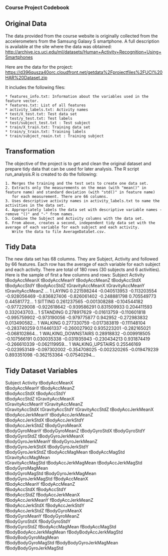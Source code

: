 ### Course Project Codebook

## Original Data
The data provided from the course website is originally collected from the accelerometers from the Samsung Galaxy S smartphone. 
A full description is available at the site where the data was obtained:
http://archive.ics.uci.edu/ml/datasets/Human+Activity+Recognition+Using+Smartphones

Here are the data for the project:
https://d396qusza40orc.cloudfront.net/getdata%2Fprojectfiles%2FUCI%20HAR%20Dataset.zip 

It includes the following files:

	* features_info.txt: Information about the variables used in the feature vector.
	* features.txt: List of all features
	* activity_labels.txt: Activity names
	* test/X_test.txt: Test data set
	* test/y_test.txt: Test labels
	* test/subject_test.txt : Test subject
	* train/X_train.txt: Training data set
	* train/y_train.txt: Training labels
	* train/subject_reain.txt : Training subject

## Transformation
The objective of the project is to get and clean the original dataset and prepare tidy data that can be used for later analysis. 
The R script run_analysis.R is created to do the following:

    1. Merges the training and the test sets to create one data set.
    2. Extracts only the measurements on the mean (with "mean()" in feature name) and standard deviation (with "std()" in feature name)
       for each measurement. There are 66 columns.
    3. Uses descriptive activity names in activity_labels.txt to name the activities in the data set.
    4. Appropriately labels the data set with descriptive variable names - remove "()" and "-" from names.
    5. Combine the Subject and Activity columns with the data set. 
    6. From above, creates a second, independent tidy data set with the average of each variable for each subject and each activity. 
       Write the data to file AverageDataSet.csv.

## Tidy Data
The new data set has 68 columns. They are Subject, Activity and followed by 66 features. Each row has the average of each variable for each subject and each activity.
There are total of 180 rows (30 subjects and 6 activities). Here is the sample of first a few columns and rows:
Subject	Activity	tBodyAccMeanX	tBodyAccMeanY	tBodyAccMeanZ	tBodyAccStdX	tBodyAccStdY	tBodyAccStdZ	tGravityAccMeanX	tGravityAccMeanY	tGravityAccMeanZ ...
1	LAYING	0.221598244	-0.040513953	-0.113203554	-0.928056469	-0.836827406	-0.826061402	-0.248881798	0.705549773	0.44581772...
1	SITTING	0.261237565	-0.001308288	-0.104544182	-0.977229008	-0.922618642	-0.939586291	0.831509933	0.204411593	0.332043703...
1	STANDING	0.278917629	-0.01613759	-0.110601818	-0.995759902	-0.973190056	-0.979775877	0.942952	-0.272983832	0.013490582...
1	WALKING	0.277330759	-0.017383819	-0.111148104	-0.283740259	0.114461337	-0.260027902	0.935223201	-0.282165021	-0.068102864...
1	WALKING_DOWNSTAIRS	0.28918832	-0.009918505	-0.107566191	0.030035338	-0.031935943	-0.230434213	0.931874419	-0.266610339	-0.062119959...
1	WALKING_UPSTAIRS	0.25546169	-0.023953149	-0.097302002	-0.354708025	-0.002320265	-0.019479239	0.893351098	-0.362153364	-0.07540294...

## Tidy Dataset Variables
Subject	
Activity
tBodyAccMeanX	
tBodyAccMeanY
tBodyAccMeanZ	
tBodyAccStdX
tBodyAccStdY	
tBodyAccStdZ
tGravityAccMeanX	
tGravityAccMeanY
tGravityAccMeanZ	
tGravityAccStdX
tGravityAccStdY	
tGravityAccStdZ
tBodyAccJerkMeanX	
tBodyAccJerkMeanY
tBodyAccJerkMeanZ	
tBodyAccJerkStdX
tBodyAccJerkStdY	
tBodyAccJerkStdZ
tBodyGyroMeanX	
tBodyGyroMeanY
tBodyGyroMeanZ
tBodyGyroStdX
tBodyGyroStdY	
tBodyGyroStdZ
tBodyGyroJerkMeanX	
tBodyGyroJerkMeanY
tBodyGyroJerkMeanZ	
tBodyGyroJerkStdX
tBodyGyroJerkStdY	
tBodyGyroJerkStdZ
tBodyAccMagMean	
tBodyAccMagStd
tGravityAccMagMean	
tGravityAccMagStd
tBodyAccJerkMagMean	
tBodyAccJerkMagStd
tBodyGyroMagMean	
tBodyGyroMagStd
tBodyGyroJerkMagMean	
tBodyGyroJerkMagStd
fBodyAccMeanX	
fBodyAccMeanY
fBodyAccMeanZ	
fBodyAccStdX
fBodyAccStdY	
fBodyAccStdZ
fBodyAccJerkMeanX	
fBodyAccJerkMeanY
fBodyAccJerkMeanZ	
fBodyAccJerkStdX
fBodyAccJerkStdY	
fBodyAccJerkStdZ
fBodyGyroMeanX	
fBodyGyroMeanY
fBodyGyroMeanZ	
fBodyGyroStdX
fBodyGyroStdY	
fBodyGyroStdZ
fBodyAccMagMean	
fBodyAccMagStd
fBodyBodyAccJerkMagMean	
fBodyBodyAccJerkMagStd
fBodyBodyGyroMagMean	
fBodyBodyGyroMagStd
fBodyBodyGyroJerkMagMean	
fBodyBodyGyroJerkMagStd

